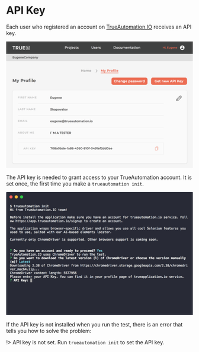 # API Key

Each user who registered an account on [TrueAutomation.IO](https://trueautomation.io) receives an API key.

![API Key Сloud](_images/api-key.png 'API Key Сloud')

The API key is needed to grant access to your TrueAutomation account. It is set once, the first time you make a `trueautomation init`.

![API Key Сlient](_images/api-key-client.png 'API Key Сlient')

If the API key is not installed when you run the test, there is an error that tells you how to solve the problem:

!> API key is not set. Run `trueautomation init` to set the API key.
